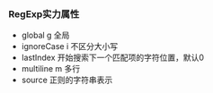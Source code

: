 ### RegExp实力属性
- global g 全局
- ignoreCase i 不区分大小写
- lastIndex 开始搜索下一个匹配项的字符位置，默认0
- multiline m 多行
- source 正则的字符串表示
